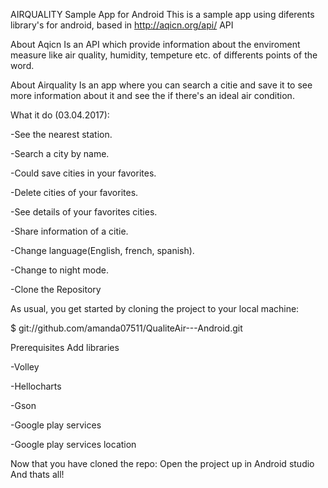 AIRQUALITY 
Sample App for Android
This is a sample app using diferents library's for android, based in http://aqicn.org/api/ API

About Aqicn
Is an API which provide information about the enviroment measure like air quality, humidity, tempeture etc. of differents points of the word.

About Airquality
Is an app where you can search a citie and save it to see more information about it and see the if there's an ideal air condition.

What it do (03.04.2017):

-See the nearest station.

-Search a city by name.

-Could save cities in your favorites.

-Delete cities of your favorites.

-See details of your favorites cities.

-Share information of a citie.

-Change language(English, french, spanish).

-Change to night mode.


-Clone the Repository

As usual, you get started by cloning the project to your local machine:

$ git://github.com/amanda07511/QualiteAir---Android.git

Prerequisites
Add libraries

-Volley

-Hellocharts

-Gson

-Google play services

-Google play services location


Now that you have cloned the repo:
Open the project up in Android studio
And thats all!
